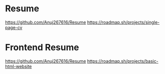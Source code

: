 # Resume
https://github.com/Anuj267616/Resume
https://roadmap.sh/projects/single-page-cv
# Frontend Resume
https://github.com/Anuj267616/Resume
https://roadmap.sh/projects/basic-html-website

